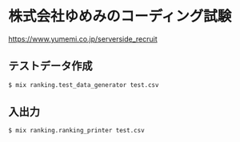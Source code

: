 # 株式会社ゆめみのコーディング試験

https://www.yumemi.co.jp/serverside_recruit

## テストデータ作成

```sh
$ mix ranking.test_data_generator test.csv
```

## 入出力

```sh
$ mix ranking.ranking_printer test.csv
```
